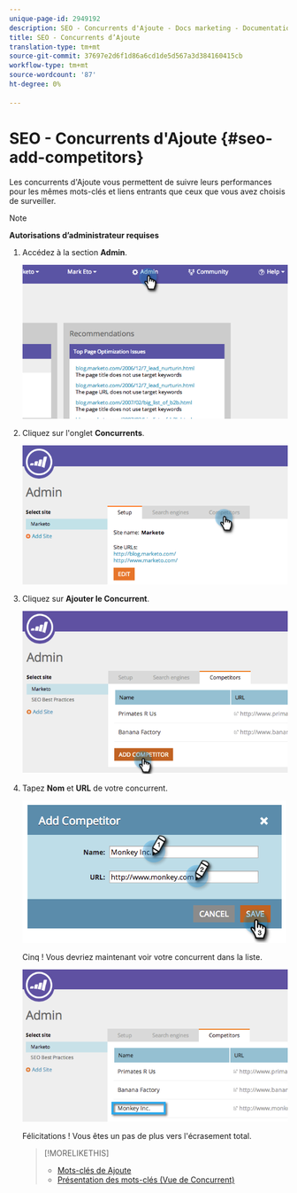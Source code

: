 ```yaml
---
unique-page-id: 2949192
description: SEO - Concurrents d'Ajoute - Docs marketing - Documentation du produit
title: SEO - Concurrents d’Ajoute
translation-type: tm+mt
source-git-commit: 37697e2d6f1d86a6cd1de5d567a3d384160415cb
workflow-type: tm+mt
source-wordcount: '87'
ht-degree: 0%

---
```



# SEO - Concurrents d&#39;Ajoute {#seo-add-competitors}

Les concurrents d&#39;Ajoute vous permettent de suivre leurs performances pour les mêmes mots-clés et liens entrants que ceux que vous avez choisis de surveiller.

>[!NOTE]
>
>**Autorisations d’administrateur requises**

1. Accédez à la section **Admin**.

   ![](assets/image2014-9-17-21-3a12-3a15.png)

1. Cliquez sur l&#39;onglet **Concurrents**.

   ![](assets/image2014-9-17-21-3a12-3a31.png)

1. Cliquez sur **Ajouter le Concurrent**.

   ![](assets/image2014-9-17-21-3a12-3a38.png)

1. Tapez **Nom** et **URL** de votre concurrent.

   ![](assets/image2014-9-17-21-3a13-3a5.png)

   Cinq ! Vous devriez maintenant voir votre concurrent dans la liste.

   ![](assets/image2014-9-17-21-3a13-3a14.png)

   Félicitations ! Vous êtes un pas de plus vers l&#39;écrasement total.

   >[!MORELIKETHIS]
   >
   >* [Mots-clés de Ajoute](/help/marketo//product-docs/additional-apps/seo/keywords/seo-add-keywords.md)
   >* [Présentation des mots-clés (Vue de Concurrent)](/help/marketo/product-docs/additional-apps/seo/keywords/seo-understanding-keywords.md)

